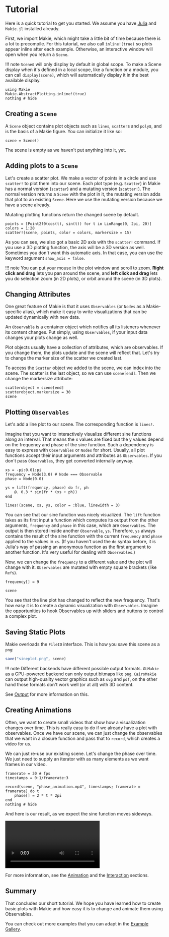 # Tutorial

Here is a quick tutorial to get you started. We assume you have [Julia](https://julialang.org/) and `Makie.jl` installed already.

First, we import Makie, which might take a little bit of time because there is a lot to precompile.
For this tutorial, we also call `inline!(true)` so plots appear inline after each example.
Otherwise, an interactive window will open when you return a `Scene`.

!!! note
    `Scene`s will only display by default in global scope.
    To make a Scene display when it's defined in a local scope,
    like a function or a module, you can call `display(scene)`,
    which will automatically display it in the best available display.  


```@example 1
using Makie
Makie.AbstractPlotting.inline!(true)
nothing # hide
```

## Creating a `Scene`

A `Scene` object contains plot objects such as `lines`, `scatter`s and `poly`s, and is the basis of a Makie figure. You can initialize it like so:

```@example 1
scene = Scene()
```

The scene is empty as we haven't put anything into it, yet.

## Adding plots to a `Scene`

Let's create a scatter plot. We make a vector of points in a circle and use `scatter!` to plot them into
our scene.
Each plot type (e.g. `Scatter`) in Makie has a normal version (`scatter`) and a mutating version (`scatter!`).
The normal version returns a `Scene` with the plot in it, the mutating version adds that plot to an
existing `Scene`. Here we use the mutating version because we have a scene already.

Mutating plotting functions return the changed scene by default.


```@example 1
points = [Point2f0(cos(t), sin(t)) for t in LinRange(0, 2pi, 20)]
colors = 1:20
scatter!(scene, points, color = colors, markersize = 15)
```

As you can see, we also got a basic 2D axis with the `scatter!` command. If you use a 3D plotting function,
the axis will be a 3D version as well. Sometimes you don't want this automatic axis.
In that case, you can use the keyword argument `show_axis = false`.

!!! note
    You can put your mouse in the plot window and scroll to zoom. **Right click and drag** lets you pan around the scene, and **left click and drag** lets you do selection zoom (in 2D plots), or orbit around the scene (in 3D plots).

## Changing Attributes

One great feature of Makie is that it uses `Observables` (or `Nodes` as a Makie-specific alias),
which make it easy to write visualizations that can be updated dynamically with new data.

An `Observable` is a container object which notifies all its listeners whenever its content changes.
Put simply, using `Observables`, if your input data changes your plots change as well.

Plot objects usually have a collection of attributes, which are observables. If you change them,
the plots update and the scene will reflect that.
Let's try to change the marker size of the scatter we created last.

To access the `Scatter` object we added to the scene, we can index into the scene.
The scatter is the last object, so we can use `scene[end]`. Then we change the markersize attribute:

```@example 1
scatterobject = scene[end]
scatterobject.markersize = 30
scene
```

## Plotting `Observables`

Let's add a line plot to our scene. The corresponding function is `lines!`.

Imagine that you want to interactively visualize different sine functions along an interval.
That means the x values are fixed but the y values depend on the frequency and phase of the sine function.
Such a dependency is easy to express with `Observables` or `Nodes` for short.
Usually, all plot functions accept their input arguments and attributes as `Observables`.
If you don't pass `Observables`, they get converted internally anyway.

```@example 1
xs = -pi:0.01:pi
frequency = Node(3.0) # Node === Observable
phase = Node(0.0)

ys = lift(frequency, phase) do fr, ph
    @. 0.3 * sin(fr * (xs + ph))
end

lines!(scene, xs, ys, color = :blue, linewidth = 3)
```

You can see that our sine function was nicely visualized. The `lift` function takes as its first
input a function which computes its output from the other arguments, `frequency` and `phase`
in this case, which are `Observables`.
The output is then stored inside another `Observable`, `ys`.
Therefore, `ys` always contains the result of the sine function
with the current `frequency` and `phase` applied
to the values in `xs`. (If you haven't used the `do` syntax before, it is Julia's way of passing
an anonymous function as the first argument to another function.
It's very useful for dealing with `Observables`.)

Now, we can change the `frequency` to a different value and the plot will change with it.
`Observables` are mutated with empty square brackets (like `Ref`s).

```@example 1
frequency[] = 9

scene
```

You see that the line plot has changed to reflect the new frequency.
That's how easy it is to create a dynamic visualization with `Observables`. 
Imagine the opportunities to hook Observables up with sliders and buttons to control a complex plot.


## Saving Static Plots

Makie overloads the `FileIO` interface. This is how you save this scene as a `png`:

```julia
save("sineplot.png", scene)
```

!!! note
    Different backends have different possible output formats. `GLMakie` as a GPU-powered backend can
    only output bitmaps like `png`. `CairoMakie` can output high-quality vector graphics such as `svg` and
    `pdf`, on the other hand those formats don't work well (or at all) with 3D content.

See [Output](@ref) for more information on this.

## Creating Animations

Often, we want to create small videos that show how a visualization changes over time.
This is really easy to do if we already have a plot with observables.
Once we have our scene, we can just change the observables that we want in a closure function and
pass that to `record`, which creates a video for us.

We can just re-use our existing scene. Let's change the phase over time.
We just need to supply an iterator with as many elements as we want frames in our video.

```@example 1
framerate = 30 # fps
timestamps = 0:1/framerate:3

record(scene, "phase_animation.mp4", timestamps; framerate = framerate) do t
    phase[] = 2 * t * 2pi
end
nothing # hide
```

And here is our result, as we expect the sine function moves sideways.

![phase_animation](phase_animation.mp4)

For more information, see the [Animation](@ref) and the [Interaction](@ref) sections.

## Summary

That concludes our short tutorial. We hope you have learned how to create basic plots
with Makie and how easy it is to change and animate them using Observables.

You can check out more examples that you can adapt
in the [Example Gallery](http://juliaplots.org/MakieReferenceImages/gallery/index.html).
